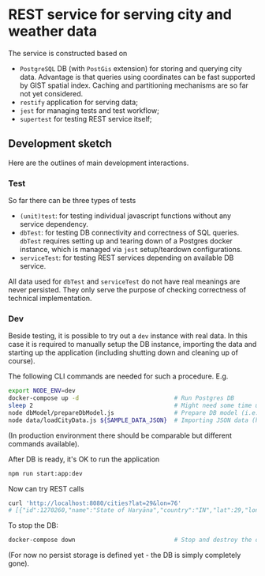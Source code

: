 # REST service for serving city and weather data

The service is constructed based on
- `PostgreSQL` DB (with `PostGis` extension) for storing and querying city data. Advantage is that
  queries using coordinates can be fast supported by GIST spatial index. Caching and
  partitioning mechanisms are so far not yet considered.
- `restify` application for serving data;
- `jest` for managing tests and test workflow;
- `supertest` for testing REST service itself;

## Development sketch

Here are the outlines of main development interactions.

### Test
So far there can be three types of tests
- `(unit)test`: for testing individual javascript functions without any service dependency.
- `dbTest`: for testing DB connectivity and correctness of SQL queries. `dbTest` requires setting up
  and tearing down of a Postgres docker instance, which is managed via `jest` setup/teardown configurations.
- `serviceTest`: for testing REST services depending on available DB service.

All data used for `dbTest` and `serviceTest` do not have real meanings are never persisted. They only
serve the purpose of checking correctness of technical implementation.

### Dev
Beside testing, it is possible to try out a `dev` instance with real data. In this case it is 
required to manually setup the DB instance, importing the data and starting up the application
(including shutting down and cleaning up of course).

The following CLI commands are needed for such a procedure. E.g.
``` bash
export NODE_ENV=dev
docker-compose up -d                           # Run Postgres DB
sleep 2                                        # Might need some time until DB is ready
node dbModel/prepareDbModel.js                 # Prepare DB model (i.e. DDL)
node data/loadCityData.js ${SAMPLE_DATA_JSON}  # Importing JSON data (here the data of the cities) into Postgres
```
(In production environment there should be comparable but different commands available).

After DB is ready, it's OK to run the application
``` bash
npm run start:app:dev
```

Now can try REST calls
``` bash
curl 'http://localhost:8080/cities?lat=29&lon=76'
# [{"id":1270260,"name":"State of Haryāna","country":"IN","lat":29,"lon":76}]
```

To stop the DB:
``` bash
docker-compose down                            # Stop and destroy the database
```
(For now no persist storage is defined yet - the DB is simply completely gone).
